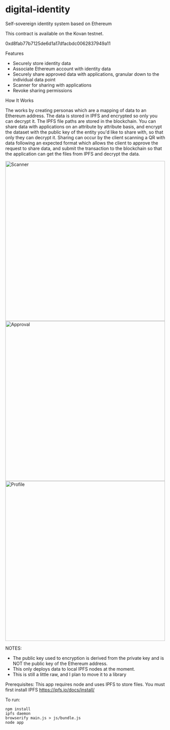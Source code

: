 # digital-identity
Self-sovereign identity system based on Ethereum

This contract is available on the Kovan testnet.  

0xd8fab77b7125de6d1a17dfacbdc0062837949a11

Features

* Securely store identity data
* Associate Ethereum account with identity data
* Securely share approved data with applications, granular down to the individual data point
* Scanner for sharing with applications
* Revoke sharing permissions

How It Works

The works by creating personas which are a mapping of data to an Ethereum address.  The data is stored in IPFS and encrypted so only you can decrypt it.  The IPFS file paths are stored in the blockchain.  You can share data with applications on an attribute by attribute basis, and encrypt the dataset with the public key of the entity you'd like to share with, so that only they can decrypt it.  Sharing can occur by the client scanning a QR with data following an expected format which allows the client to approve the request to share data, and submit the transaction to the blockchain so that the application can get the files from IPFS and decrypt the data. 

<img alt="Scanner" src="https://raw.githubusercontent.com/miller46/digital-identity/master/screenshots/Screen%20Shot%202017-07-31%20at%206.22.36%20PM.png" width=500 />
<img alt="Approval" src="https://raw.githubusercontent.com/miller46/digital-identity/master/screenshots/Screen%20Shot%202017-07-31%20at%206.21.29%20PM.png" width=500 />
<img alt="Profile" src="https://raw.githubusercontent.com/miller46/digital-identity/master/screenshots/Screen%20Shot%202017-07-31%20at%206.23.12%20PM.png" width=500 />

NOTES: 
* The public key used to encryption is derived from the private key and is NOT the public key of the Ethereum address.
* This only deploys data to local IPFS nodes at the moment.
* This is still a little raw, and I plan to move it to a library

Prerequisites:
This app requires node and uses IPFS to store files.  You must first install IPFS https://ipfs.io/docs/install/

To run:  

    npm install
    ipfs daemon
    browserify main.js > js/bundle.js
    node app
